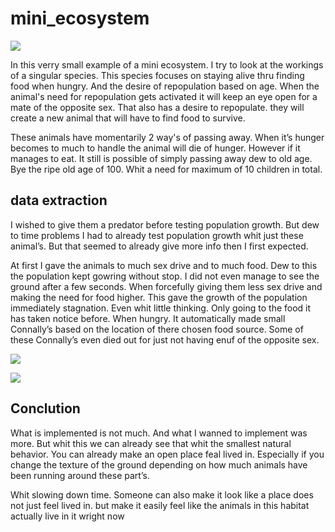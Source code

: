 # mini_ecosystem

![](https://github.com/yerko321/mini_ecosystem/blob/main/Recording%202023-01-08%20at%2019.30.26.gif)

In this verry small example of a mini ecosystem. I try to look at the workings of a singular species.
This species focuses on staying alive thru finding food when hungry. And the desire of repopulation based on age.
When the animal's need for repopulation gets activated it will keep an eye open for a mate of the opposite sex. That also has a desire to repopulate. they will create a new animal that will have to find food to survive.

These animals have momentarily 2 way's of passing away. When it’s hunger becomes to much to handle the animal will die of hunger.
However if it manages to eat. It still is possible of simply passing away dew to old age. Bye the ripe old age of 100. Whit a need for maximum of 10 children in total.

## data extraction

I wished to give them a predator before testing population growth. But dew to time problems I had to already test population growth whit just these animal’s. But that seemed to already give more info then I first expected.

At first I gave the animals to much sex drive and to much food. Dew to this the population kept gowring without stop. I did not even manage to see the ground after a few seconds.
When forcefully giving them less sex drive and making the need for food higher. This gave the growth of the population immediately stagnation.
Even whit little thinking. Only going to the food it has taken notice before. When hungry. It automatically made small Connally’s based on the location of there chosen food source. 
Some of these Connally’s even died out for just not having enuf of the opposite sex.


![](https://github.com/yerko321/mini_ecosystem/blob/main/Capture.PNG)

![](https://github.com/yerko321/mini_ecosystem/blob/main/chart%20(1).png)

## Conclution
What is implemented is not much. And what I wanned to implement was more. But whit this we can already see that whit the smallest natural behavior. You can already make an open place feal lived in. Especially if you change the texture of the ground depending on how much animals have been running around these part’s.

Whit slowing down time. Someone can also make it look like a place does not just feel lived in. but make it easily feel like the animals in this habitat actually live in it wright now
